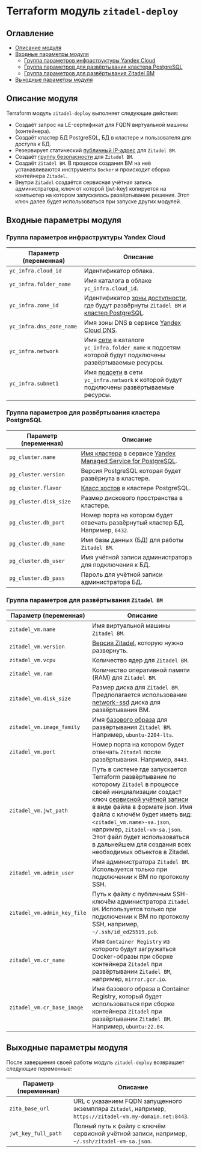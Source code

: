 
# Terraform модуль `zitadel-deploy` 

## Оглавление
* [Описание модуля](#zd-overview)
* [Входные параметры модуля](#zd-inputs)
  * [Группа параметров инфраструктуры Yandex Cloud](#zd-input-infra)
  * [Группа параметров для развёртывания кластера PostgreSQL](#zd-input-pg)
  * [Группа параметров для развёртывания Zitadel ВМ](#zd-input-zitavm)
* [Выходные параметры модуля](#zd-outputs)


## Описание модуля <a id="zd-overview"/></a>

Terraform модуль `zitadel-deploy` выполняет следующие действия:
* Создаёт запрос на LE-сертификат для FQDN виртуальной машины (контейнера).
* Создаёт кластер БД PostgreSQL, БД в кластере и пользователя для доступа к БД.
* Резервирует статический [публичный IP-адрес](https://yandex.cloud/ru/docs/vpc/concepts/address#public-addresses) для `Zitadel ВМ`.
* Создаёт [группу безопасности](https://yandex.cloud/ru/docs/vpc/concepts/security-groups) для `Zitadel ВМ`.
* Создаёт `Zitadel ВМ`. В процессе создания ВМ на неё устанавливаются инструменты `Docker` и происходит сборка контейнера `Zitadel`.
* Внутри `Zitadel` создаётся сервисная учётная запись администратора, ключ от которой (jwt-key) копируется на компьютер на котором запускалось развёртывание решения. Этот ключ далее будет использоваться при запуске других модулей.


## Входные параметры модуля <a id="zd-inputs"/></a>

### Группа параметров инфраструктуры Yandex Cloud <a id="zd-input-infra"/></a>

| Параметр (переменная) | Описание |
| - | -
| `yc_infra.cloud_id` | Идентификатор облака. |
| `yc_infra.folder_name` | Имя каталога в облаке `yc_infra.cloud_id`. |
| `yc_infra.zone_id` | Идентификатор [зоны доступности](https://yandex.cloud/ru/docs/overview/concepts/geo-scope), где будут развёрнуты `Zitadel ВМ` и [кластер PostgreSQL](https://yandex.cloud/ru/docs/managed-postgresql/). |
| `yc_infra.dns_zone_name` | Имя зоны DNS в сервисе [Yandex Cloud DNS](https://yandex.cloud/ru/docs/dns/). |
| `yc_infra.network` | Имя [сети](https://yandex.cloud/ru/docs/vpc/concepts/network#network) в каталоге `yc_infra.folder_name` к подсетям которой будут подключены развёртываемые ресурсы.  |
| `yc_infra.subnet1` | Имя [подсети](https://yandex.cloud/ru/docs/vpc/concepts/network#subnet) в сети `yc_infra.network` к которой будут подключены развёртываемые ресурсы. |


### Группа параметров для развёртывания кластера PostgreSQL <a id="zd-input-pg"/></a>

| Параметр (переменная) | Описание |
| - | -
| `pg_cluster.name` | [Имя кластера](https://yandex.cloud/ru/docs/glossary/cluster) в сервисе [Yandex Managed Service for PostgreSQL](https://yandex.cloud/ru/docs/managed-postgresql/concepts/). |
| `pg_cluster.version` | Версия PostgreSQL которая будет развёрнута в кластере. | 
| `pg_cluster.flavor` | [Класс хостов](https://yandex.cloud/ru/docs/managed-postgresql/concepts/instance-types) в кластере PostgreSQL. |
| `pg_cluster.disk_size`| Размер дискового пространства в кластере. |
| `pg_cluster.db_port` | Номер порта на котором будет отвечать развёрнутый кластер БД. Например, `6432`. |
| `pg_cluster.db_name` | Имя базы данных (БД) для работы `Zitadel ВМ`. |
| `pg_cluster.db_user` | Имя учётной записи администратора для подключения к БД. |
| `pg_cluster.db_pass` | Пароль для учётной записи администратора БД. |


### Группа параметров для развёртывания `Zitadel ВМ` <a id="zd-input-zitavm"/></a>

| Параметр (переменная) | Описание |
| - | -
| `zitadel_vm.name` | Имя виртуальной машины `Zitadel ВМ`. |
| `zitadel_vm.version` | [Версия Zitadel](https://github.com/zitadel/zitadel/releases), которую нужно развернуть. |
| `zitadel_vm.vcpu` | Количество ядер для `Zitadel ВМ`. |
| `zitadel_vm.ram` | Количество оперативной памяти (RAM) для `Zitadel ВМ`. |
| `zitadel_vm.disk_size` | Размер диска для `Zitadel ВМ`. Предполагается использование [network-ssd](https://yandex.cloud/ru/docs/compute/concepts/disk#disks-types) диска для развёртывания ВМ.|
| `zitadel_vm.image_family` | Имя [базового образа](https://yandex.cloud/ru/docs/compute/concepts/image) для развёртывания `Zitadel ВМ`. Например, `ubuntu-2204-lts`. |
| `zitadel_vm.port` | Номер порта на котором будет отвечать `Zitadel` после развёртывания. Например, `8443`. |
| `zitadel_vm.jwt_path` | Путь в системе где запускается Terraform развёртывание по которому `Zitadel` в процессе своей инициализации создаст ключ [сервисной учётной записи](https://zitadel.com/docs/concepts/structure/users#service-users) в виде файла в формате json. Имя файла с ключём будет иметь вид: `<zitadel_vm.name>-sa.json`, например, `zitadel-vm-sa.json`. Этот файл будет использоваться в дальнейшем для создания всех необходимых объектов в Zitadel. |
| `zitadel_vm.admin_user` | Имя администратора `Zitadel ВМ`. Используется только при подключении к ВМ по протоколу SSH.|
| `zitadel_vm.admin_key_file` | Путь к файлу с публичным SSH-ключём администратора `Zitadel ВМ`. Используется только при подключении к ВМ по протоколу SSH, например, `~/.ssh/id_ed25519.pub`. |
| `zitadel_vm.cr_name` | Имя `Container Registry` из которого будут загружаться Docker-образы при сборке контейнера `Zitadel` при развёртывании `Zitadel ВМ`, например, `mirror.gcr.io`. |
| `zitadel_vm.cr_base_image` | Имя базового образа в Container Registry, который будет использоваться при сборке контейнера `Zitadel` при развёртывании `Zitadel ВМ`. Например, `ubuntu:22.04`. |


## Выходные параметры модуля <a id="zd-outputs"/></a>

После завершения своей работы модуль `zitadel-deploy` возвращает следующие переменные:

| Параметр (переменная) | Описание |
| - | -
| `zita_base_url` | URL с указанием FQDN запущенного экземпляра `Zitadel`, например, `https://zitadel-vm.my-domain.net:8443`.
| `jwt_key_full_path` | Полный путь к файлу с ключём сервисной учётной записи, например, `~/.ssh/zitadel-vm-sa.json`.
